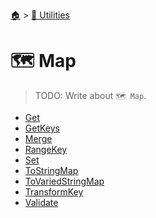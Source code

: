 <!--startTocHeader-->
[🏠](../../README.md) > [🔧 Utilities](../README.md)
# 🗺️ Map
<!--endTocHeader-->

> TODO: Write about `🗺️ Map`.

<!--startTocSubtopic-->
- [Get](get.md)
- [GetKeys](getKeys.md)
- [Merge](merge.md)
- [RangeKey](rangeKey.md)
- [Set](set.md)
- [ToStringMap](toStringMap.md)
- [ToVariedStringMap](toVariedStringMap.md)
- [TransformKey](transformKey.md)
- [Validate](validate.md)
<!--endTocSubtopic-->